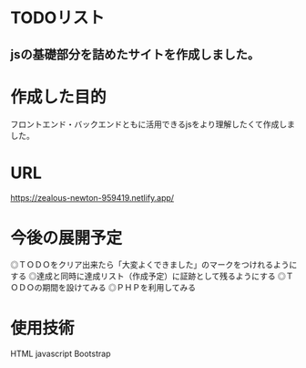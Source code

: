 # TODOリスト


## jsの基礎部分を詰めたサイトを作成しました。



# 作成した目的
フロントエンド・バックエンドともに活用できるjsをより理解したくて作成しました。



# URL
https://zealous-newton-959419.netlify.app/



# 今後の展開予定
◎ＴＯＤＯをクリア出来たら「大変よくできました」のマークをつけれるようにする
◎達成と同時に達成リスト（作成予定）に証跡として残るようにする
◎ＴＯＤＯの期間を設けてみる
◎ＰＨＰを利用してみる



# 使用技術
HTML
javascript
Bootstrap
